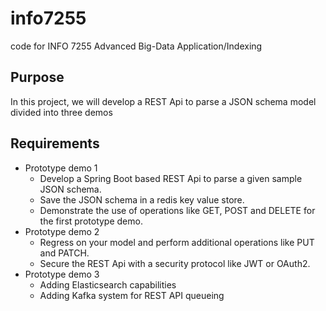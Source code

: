 # info7255
code for INFO 7255 Advanced Big-Data Application/Indexing

## Purpose
In this project, we will develop a REST Api to parse a JSON schema model divided into three demos

## Requirements
- Prototype demo 1
    - Develop a Spring Boot based REST Api to parse a given sample JSON schema.
    - Save the JSON schema in a redis key value store.
    - Demonstrate the use of operations like GET, POST and DELETE for the first prototype demo.
- Prototype demo 2
    - Regress on your model and perform additional operations like PUT and PATCH.
    - Secure the REST Api with a security protocol like JWT or OAuth2.
- Prototype demo 3
    - Adding Elasticsearch capabilities
    - Adding Kafka system for REST API queueing
